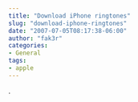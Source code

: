 ```yaml
---
title: "Download iPhone ringtones"
slug: "download-iphone-ringtones"
date: "2007-07-05T08:17:38-06:00"
author: "fak3r"
categories:
- General
tags:
- apple
---
```


.
